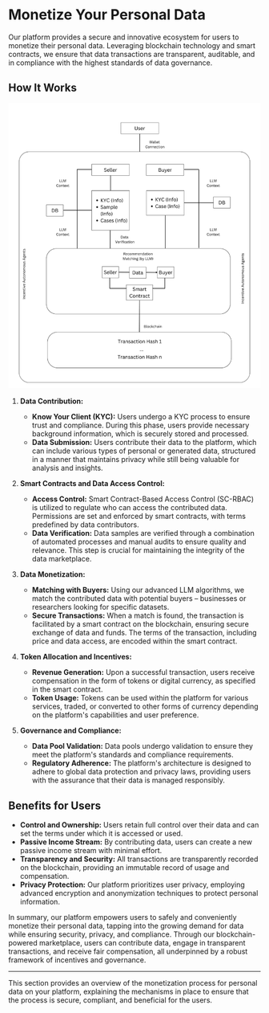 # Monetize Your Personal Data

Our platform provides a secure and innovative ecosystem for users to monetize their personal data. Leveraging blockchain technology and smart contracts, we ensure that data transactions are transparent, auditable, and in compliance with the highest standards of data governance.

## How It Works

![Architecture](image.png)

1. **Data Contribution:**
   - **Know Your Client (KYC):** Users undergo a KYC process to ensure trust and compliance. During this phase, users provide necessary background information, which is securely stored and processed.
   - **Data Submission:** Users contribute their data to the platform, which can include various types of personal or generated data, structured in a manner that maintains privacy while still being valuable for analysis and insights.

2. **Smart Contracts and Data Access Control:**
   - **Access Control:** Smart Contract-Based Access Control (SC-RBAC) is utilized to regulate who can access the contributed data. Permissions are set and enforced by smart contracts, with terms predefined by data contributors.
   - **Data Verification:** Data samples are verified through a combination of automated processes and manual audits to ensure quality and relevance. This step is crucial for maintaining the integrity of the data marketplace.

3. **Data Monetization:**
   - **Matching with Buyers:** Using our advanced LLM algorithms, we match the contributed data with potential buyers – businesses or researchers looking for specific datasets.
   - **Secure Transactions:** When a match is found, the transaction is facilitated by a smart contract on the blockchain, ensuring secure exchange of data and funds. The terms of the transaction, including price and data access, are encoded within the smart contract.

4. **Token Allocation and Incentives:**
   - **Revenue Generation:** Upon a successful transaction, users receive compensation in the form of tokens or digital currency, as specified in the smart contract.
   - **Token Usage:** Tokens can be used within the platform for various services, traded, or converted to other forms of currency depending on the platform's capabilities and user preference.

5. **Governance and Compliance:**
   - **Data Pool Validation:** Data pools undergo validation to ensure they meet the platform's standards and compliance requirements.
   - **Regulatory Adherence:** The platform's architecture is designed to adhere to global data protection and privacy laws, providing users with the assurance that their data is managed responsibly.



## Benefits for Users

- **Control and Ownership:** Users retain full control over their data and can set the terms under which it is accessed or used.
- **Passive Income Stream:** By contributing data, users can create a new passive income stream with minimal effort.
- **Transparency and Security:** All transactions are transparently recorded on the blockchain, providing an immutable record of usage and compensation.
- **Privacy Protection:** Our platform prioritizes user privacy, employing advanced encryption and anonymization techniques to protect personal information.

In summary, our platform empowers users to safely and conveniently monetize their personal data, tapping into the growing demand for data while ensuring security, privacy, and compliance. Through our blockchain-powered marketplace, users can contribute data, engage in transparent transactions, and receive fair compensation, all underpinned by a robust framework of incentives and governance.

---

This section provides an overview of the monetization process for personal data on your platform, explaining the mechanisms in place to ensure that the process is secure, compliant, and beneficial for the users.

